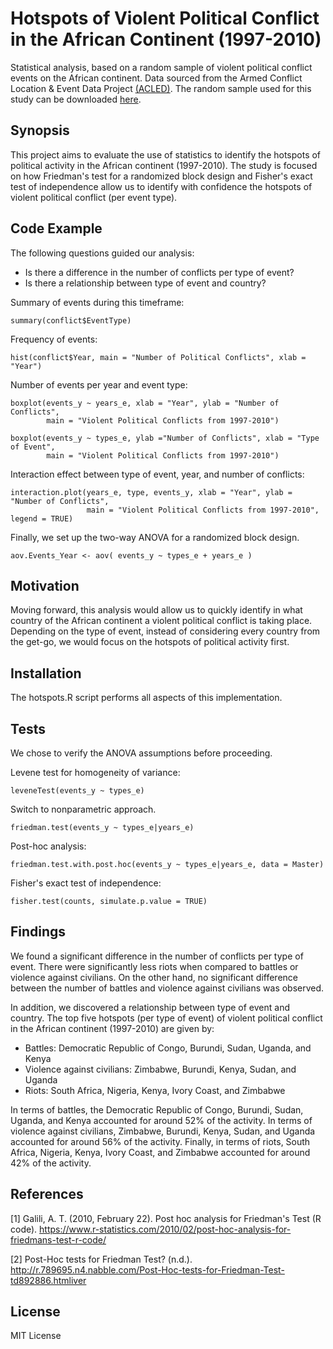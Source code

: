 # Hotspots of Violent Political Conflict in the African Continent (1997-2010)

Statistical analysis, based on a random sample of violent political conflict events on the African continent. Data sourced from the Armed Conflict Location & Event Data Project [(ACLED)](http://www.acleddata.com/data/). The random sample used for this study can be downloaded [here](https://raw.githubusercontent.com/luisra/hotspots/master/conflictdata.csv).

## Synopsis

This project aims to evaluate the use of statistics to identify the hotspots of political activity in the African continent (1997-2010). The study is focused on how Friedman's test for a randomized block design and Fisher's exact test of independence allow us to identify with confidence the hotspots of violent political conflict (per event type).

## Code Example

The following questions guided our analysis:
* Is there a difference in the number of conflicts per type of event?
* Is there a relationship between type of event and country?

Summary of events during this timeframe:
```
summary(conflict$EventType)
```

Frequency of events:
```
hist(conflict$Year, main = "Number of Political Conflicts", xlab = "Year")
```

Number of events per year and event type:
```
boxplot(events_y ~ years_e, xlab = "Year", ylab = "Number of Conflicts",
        main = "Violent Political Conflicts from 1997-2010")
        
boxplot(events_y ~ types_e, ylab ="Number of Conflicts", xlab = "Type of Event",
        main = "Violent Political Conflicts from 1997-2010")
```

Interaction effect between type of event, year, and number of conflicts:
```
interaction.plot(years_e, type, events_y, xlab = "Year", ylab = "Number of Conflicts",
                 main = "Violent Political Conflicts from 1997-2010", legend = TRUE) 
```

Finally, we set up the two-way ANOVA for a randomized block design.
```
aov.Events_Year <- aov( events_y ~ types_e + years_e )
```

## Motivation

Moving forward, this analysis would allow us to quickly identify in what country of the African continent a violent political conflict is taking place. Depending on the type of event, instead of considering every country from the get-go, we would focus on the hotspots of political activity first.

## Installation

The hotspots.R script performs all aspects of this implementation.

## Tests

We chose to verify the ANOVA assumptions before proceeding.

Levene test for homogeneity of variance:
```
leveneTest(events_y ~ types_e)
```

Switch to nonparametric approach.
```
friedman.test(events_y ~ types_e|years_e)
```

Post-hoc analysis:
```
friedman.test.with.post.hoc(events_y ~ types_e|years_e, data = Master)
```

Fisher's exact test of independence:
```
fisher.test(counts, simulate.p.value = TRUE)
```

## Findings

We found a significant difference in the number of conflicts per type of event. There were significantly less riots when compared to battles or violence against civilians. On the other hand, no significant difference between the number of battles and violence against civilians was observed.

In addition, we discovered a relationship between type of event and country. The top five hotspots (per type of event) of violent political conflict in the African continent (1997-2010) are given by:

* Battles: Democratic Republic of Congo, Burundi, Sudan, Uganda, and Kenya
* Violence against civilians: Zimbabwe, Burundi, Kenya, Sudan, and Uganda
* Riots: South Africa, Nigeria, Kenya, Ivory Coast, and Zimbabwe

In terms of battles, the Democratic Republic of Congo, Burundi, Sudan, Uganda, and Kenya accounted for around 52% of the activity. In terms of violence against civilians, Zimbabwe, Burundi, Kenya, Sudan, and Uganda accounted for around 56% of the activity. Finally, in terms of riots, South Africa, Nigeria, Kenya, Ivory Coast, and Zimbabwe accounted for around 42% of the activity.

## References

[1] Galili, A. T. (2010, February 22). Post hoc analysis for Friedman's Test (R code). https://www.r-statistics.com/2010/02/post-hoc-analysis-for-friedmans-test-r-code/

[2] Post-Hoc tests for Friedman Test? (n.d.). http://r.789695.n4.nabble.com/Post-Hoc-tests-for-Friedman-Test-td892886.htmliver

## License

MIT License
